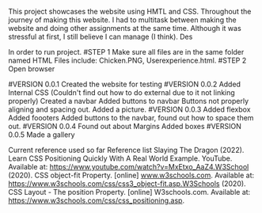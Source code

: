 This project showcases the website using HMTL and CSS.
Throughout the journey of making this website. I had to multitask between making the website and doing other assignments at the same time. Although it was stressful at first, I still believe I can manage (I think).
Des


In order to run project. 
#STEP 1 
Make sure all files are in the same folder named HTML
Files include: Chicken.PNG, Userexperience.html.
#STEP 2 
Open browser

#VERSION 0.0.1
Created the website for testing
#VERSION 0.0.2
Added Internal CSS (Couldn't find out how to do external due to it not linking properly)
Created a navbar
Added buttons to navbar
Buttons not properly aligning and spacing out.
Added a picture.
#VERSION 0.0.3
Added flexbox
Added foooters
Added buttons to the navbar, found out how to space them out.
#VERSION 0.0.4
Found out about Margins
Added boxes
#VERSION 0.0.5
Made a gallery

Current reference used so far
Reference list
Slaying The Dragon (2022). Learn CSS Positioning Quickly With A Real World Example. YouTube. Available at: https://www.youtube.com/watch?v=MxEtxo_AaZ4.W3School (2020). 
CSS object-fit Property. [online] www.w3schools.com. Available at: https://www.w3schools.com/css/css3_object-fit.asp.W3Schools (2020).
CSS Layout - The position Property. [online] W3schools.com. Available at: https://www.w3schools.com/css/css_positioning.asp.

